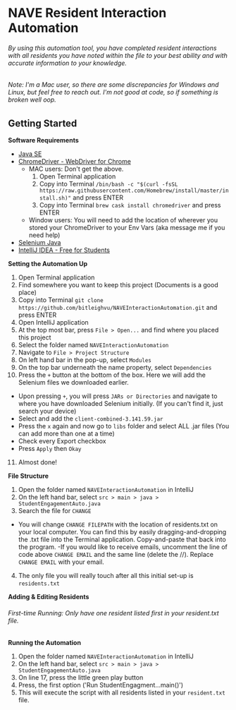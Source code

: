 # NAVE Resident Interaction Automation 
###### By using this automation tool, you have completed resident interactions with all residents you have noted within the file to your best ability and with accurate information to your knowledge. 

###### *Note*: I'm a Mac user, so there are some discrepancies for Windows and Linux, but feel free to reach out. I'm not good at code, so if something is broken well oop. 
## Getting Started 
**Software Requirements**
- [Java SE](https://www.oracle.com/java/technologies/javase/jdk14-archive-downloads.html)
- [ChromeDriver - WebDriver for Chrome](https://chromedriver.chromium.org/)
  - MAC users: Don't get the above. 
    1. Open Terminal application
    2. Copy into Terminal `/bin/bash -c "$(curl -fsSL https://raw.githubusercontent.com/Homebrew/install/master/install.sh)"` and press ENTER
    3. Copy into Terminal `brew cask install chromedriver` and press ENTER
  - Window users: You will need to add the location of wherever you stored your ChromeDriver to your Env Vars (aka message me if you need help)
- [Selenium Java](https://www.selenium.dev/downloads/)
- [IntelliJ IDEA - Free for Students ](https://www.jetbrains.com/idea/download/#section=mac)

**Setting the Automation Up**
1. Open Terminal application
2. Find somewhere you want to keep this project (Documents is a good place)
3. Copy into Terminal `git clone https://github.com/bitleighvu/NAVEInteractionAutomation.git` and press ENTER 
4. Open IntelliJ application
5. At the top most bar, press `File > Open...` and find where you placed this project
6. Select the folder named `NAVEInteractionAutomation`
7. Navigate to `File > Project Structure`
8. On left hand bar in the pop-up, select `Modules`
9. On the top bar underneath the name property, select `Dependencies`
10. Press the `+` button at the bottom of the box. Here we will add the Selenium files we downloaded earlier. 
  - Upon pressing `+`, you will press `JARs or Directories` and navigate to where you have downloaded Selenium initially. (If you can't find it, just search your device)
  - Select and add the `client-combined-3.141.59.jar`
  - Press the `x` again and now go to `libs` folder and select ALL .jar files (You can add more than one at a time)
  - Check every Export checkbox
  - Press `Apply` then `Okay`
11. Almost done! 

**File Structure**
1. Open the folder named `NAVEInteractionAutomation` in IntelliJ
2. On the left hand bar, select `src > main > java > StudentEngagementAuto.java`
3. Search the file for `CHANGE`
  - You will change `CHANGE FILEPATH` with the location of residents.txt on your local computer. You can find this by easily dragging-and-dropping the .txt file into the Terminal application. Copy-and-paste that back into the program.
  -If you would like to receive emails, uncomment the line of code above `CHANGE EMAIL` and the same line (delete the //). Replace `CHANGE EMAIL` with your email.
4. The only file you will really touch after all this initial set-up is `residents.txt`

**Adding & Editing Residents**

###### First-time Running: Only have one resident listed first in your resident.txt file.
**Running the Automation**
1. Open the folder named `NAVEInteractionAutomation` in IntelliJ
2. On the left hand bar, select `src > main > java > StudentEngagementAuto.java`
3. On line 17, press the little green play button 
4. Press, the first option ('Run StudentEngagment...main()')
5. This will execute the script with all residents listed in your `resident.txt` file.

 
